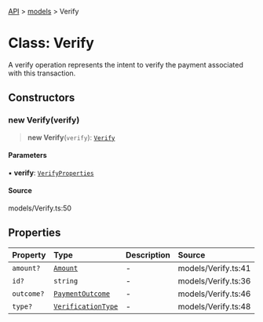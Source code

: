 [API](../../index.md) > [models](../index.md) > Verify

# Class: Verify

A verify operation represents the intent to verify the payment associated with this transaction.

## Constructors

### new Verify(verify)

> **new Verify**(`verify`): [`Verify`](Verify.md)

#### Parameters

▪ **verify**: [`VerifyProperties`](../interfaces/VerifyProperties.md)

#### Source

models/Verify.ts:50

## Properties

| Property | Type | Description | Source |
| :------ | :------ | :------ | :------ |
| `amount?` | [`Amount`](Amount.md) | - | models/Verify.ts:41 |
| `id?` | `string` | - | models/Verify.ts:36 |
| `outcome?` | [`PaymentOutcome`](PaymentOutcome.md) | - | models/Verify.ts:46 |
| `type?` | [`VerificationType`](../type-aliases/VerificationType.md) | - | models/Verify.ts:48 |
